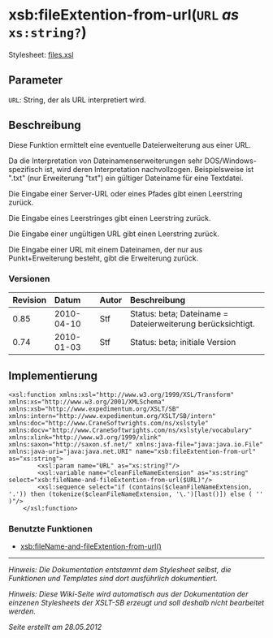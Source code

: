 # xsb:fileExtention-from-url(`URL` _as_ `xs:string?`) #

Stylesheet: [files.xsl](http://code.google.com/p/xslt-sb/source/browse/trunk/xslt-sb/files.xsl)

## Parameter ##
`URL`: String, der als URL interpretiert wird.



## Beschreibung ##
Diese Funktion ermittelt eine eventuelle Dateierweiterung aus einer URL.

Da die Interpretation von Dateinamenserweiterungen sehr DOS/Windows-spezifisch ist, wird deren Interpretation nachvollzogen. Beispielsweise ist ".txt" (nur Erweiterung "txt") ein gültiger Dateiname für eine Textdatei.

Die Eingabe einer Server-URL oder eines Pfades gibt einen Leerstring zurück.

Die Eingabe eines Leerstringes gibt einen Leerstring zurück.

Die Eingabe einer ungültigen URL gibt einen Leerstring zurück.

Die Eingabe einer URL mit einem Dateinamen, der nur aus Punkt+Erweiterung besteht, gibt die Erweiterung zurück.

### Versionen ###
| Revision | Datum | Autor | Beschreibung |
|:---------|:------|:------|:-------------|
| 0.85 | 2010-04-10 | Stf |   Status: beta;   Dateiname = Dateierweiterung berücksichtigt.   |
| 0.74 | 2010-01-03 | Stf |   Status: beta;   initiale Version   |


## Implementierung ##
```
<xsl:function xmlns:xsl="http://www.w3.org/1999/XSL/Transform" xmlns:xs="http://www.w3.org/2001/XMLSchema" xmlns:xsb="http://www.expedimentum.org/XSLT/SB" xmlns:intern="http://www.expedimentum.org/XSLT/SB/intern" xmlns:doc="http://www.CraneSoftwrights.com/ns/xslstyle" xmlns:docv="http://www.CraneSoftwrights.com/ns/xslstyle/vocabulary" xmlns:xlink="http://www.w3.org/1999/xlink" xmlns:saxon="http://saxon.sf.net/" xmlns:java-file="java:java.io.File" xmlns:java-uri="java:java.net.URI" name="xsb:fileExtention-from-url" as="xs:string">
		<xsl:param name="URL" as="xs:string?"/>
		<xsl:variable name="cleanFileNameExtension" as="xs:string" select="xsb:fileName-and-fileExtention-from-url($URL)"/>
		<xsl:sequence select="if (contains($cleanFileNameExtension, '.')) then (tokenize($cleanFileNameExtension, '\.')[last()]) else ( '' )"/>
	</xsl:function>
```

### Benutzte Funktionen ###
  * [xsb:fileName-and-fileExtention-from-url()](xsb_fileName_and_fileExtention_from_url.md)


---


_Hinweis: Die Dokumentation entstammt dem Stylesheet selbst, die Funktionen und Templates sind dort ausführlich dokumentiert._

_Hinweis: Diese Wiki-Seite wird automatisch aus der Dokumentation der einzenen Stylesheets der XSLT-SB erzeugt und soll deshalb nicht bearbeitet werden._

_Seite erstellt am 28.05.2012_
